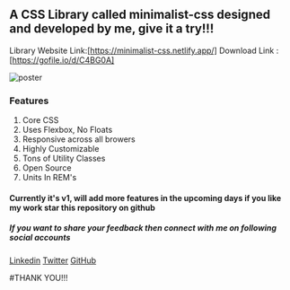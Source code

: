 ## A CSS Library called minimalist-css designed and developed by me, give it a try!!!

Library Website Link:[https://minimalist-css.netlify.app/]
Download Link : [https://gofile.io/d/C4BG0A]

![poster](dist/images/poster.png)

### Features

1. Core CSS
2. Uses Flexbox, No Floats
3. Responsive across all browers
4. Highly Customizable
5. Tons of Utility Classes
6. Open Source
7. Units In REM's


#### Currently it's v1, will add more features in the upcoming days if you like my work star this repository on github

##### If you want to share your feedback then connect with me on following social accounts

[Linkedin](https://www.linkedin.com/in/suyashpradhan/)
[Twitter](https://twitter.com/SuyashPradhan9)
[GitHub](https://github.com/suyashpradhan)


#THANK YOU!!!
